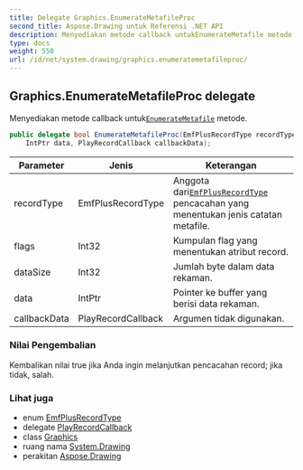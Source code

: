 ```yaml
---
title: Delegate Graphics.EnumerateMetafileProc
second_title: Aspose.Drawing untuk Referensi .NET API
description: Menyediakan metode callback untukEnumerateMetafile metode.
type: docs
weight: 550
url: /id/net/system.drawing/graphics.enumeratemetafileproc/
---
```

## Graphics.EnumerateMetafileProc delegate

Menyediakan metode callback untuk[`EnumerateMetafile`](../graphics/enumeratemetafile/) metode.

```csharp
public delegate bool EnumerateMetafileProc(EmfPlusRecordType recordType, int flags, int dataSize, 
    IntPtr data, PlayRecordCallback callbackData);
```

| Parameter | Jenis | Keterangan |
| --- | --- | --- |
| recordType | EmfPlusRecordType | Anggota dari[`EmfPlusRecordType`](../../system.drawing.imaging/emfplusrecordtype/) pencacahan yang menentukan jenis catatan metafile. |
| flags | Int32 | Kumpulan flag yang menentukan atribut record. |
| dataSize | Int32 | Jumlah byte dalam data rekaman. |
| data | IntPtr | Pointer ke buffer yang berisi data rekaman. |
| callbackData | PlayRecordCallback | Argumen tidak digunakan. |

### Nilai Pengembalian

Kembalikan nilai true jika Anda ingin melanjutkan pencacahan record; jika tidak, salah.

### Lihat juga

* enum [EmfPlusRecordType](../../system.drawing.imaging/emfplusrecordtype/)
* delegate [PlayRecordCallback](../../system.drawing.imaging/playrecordcallback/)
* class [Graphics](../graphics/)
* ruang nama [System.Drawing](../../system.drawing/)
* perakitan [Aspose.Drawing](../../)


